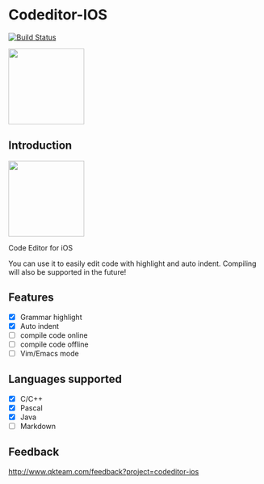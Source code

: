 # Codeditor-IOS
[![Build Status](https://travis-ci.org/QKTeam/Codeditor-IOS.svg?branch=master)](https://travis-ci.org/QKTeam/Codeditor-IOS)

<a href="https://itunes.apple.com/app/codeditor/id1147022827"><img src="https://qkteam.github.io/resources/AppStoreBadge.png" width="150px"></a>

## Introduction
<img src="https://raw.githubusercontent.com/QKTeam/Codeditor-IOS/master/doc/AppIcon.png" width="150px">

Code Editor for iOS

You can use it to easily edit code with highlight and auto indent. Compiling will also be supported in the future!

## Features
- [x] Grammar highlight
- [x] Auto indent
- [ ] compile code online
- [ ] compile code offline
- [ ] Vim/Emacs mode

## Languages supported
- [x] C/C++
- [x] Pascal
- [x] Java
- [ ] Markdown

## Feedback
http://www.qkteam.com/feedback?project=codeditor-ios

